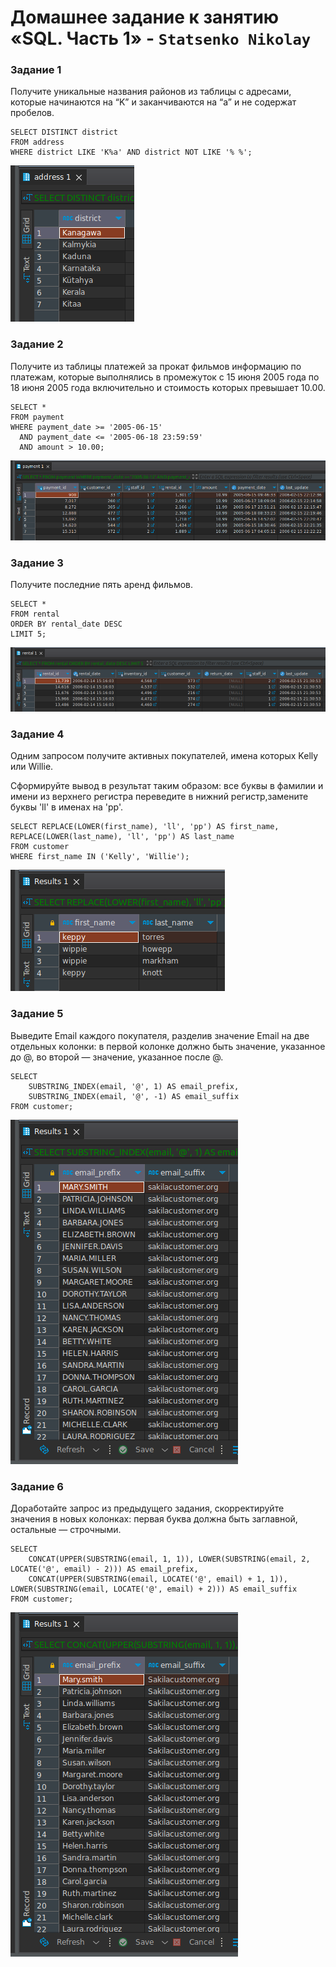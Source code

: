 # Домашнее задание к занятию «SQL. Часть 1» - `Statsenko Nikolay`

### Задание 1

Получите уникальные названия районов из таблицы с адресами, которые начинаются на “K” и заканчиваются на “a” и не содержат пробелов.

```
SELECT DISTINCT district
FROM address
WHERE district LIKE 'K%a' AND district NOT LIKE '% %';
```
![Task1](https://raw.githubusercontent.com/Pookson/sys-pattern-homework/main/img/12.3/sql1_task1.png)

### Задание 2

Получите из таблицы платежей за прокат фильмов информацию по платежам, которые выполнялись в промежуток с 15 июня 2005 года по 18 июня 2005 года включительно и стоимость которых превышает 10.00.

```
SELECT *
FROM payment
WHERE payment_date >= '2005-06-15'
  AND payment_date <= '2005-06-18 23:59:59'
  AND amount > 10.00;
```
![Task2](https://raw.githubusercontent.com/Pookson/sys-pattern-homework/main/img/12.3/sql1_task2.png)

### Задание 3

Получите последние пять аренд фильмов.

```
SELECT *
FROM rental
ORDER BY rental_date DESC
LIMIT 5;
```
![Task3](https://raw.githubusercontent.com/Pookson/sys-pattern-homework/main/img/12.3/sql1_task3.png)

### Задание 4

Одним запросом получите активных покупателей, имена которых Kelly или Willie.

Сформируйте вывод в результат таким образом: все буквы в фамилии и имени из верхнего регистра переведите в нижний регистр,замените буквы 'll' в именах на 'pp'.
    
```
SELECT REPLACE(LOWER(first_name), 'll', 'pp') AS first_name, REPLACE(LOWER(last_name), 'll', 'pp') AS last_name
FROM customer
WHERE first_name IN ('Kelly', 'Willie');
```

![Task4](https://raw.githubusercontent.com/Pookson/sys-pattern-homework/main/img/12.3/sql1_task4.png)

### Задание 5

Выведите Email каждого покупателя, разделив значение Email на две отдельных колонки: в первой колонке должно быть значение, указанное до @, во второй — значение, указанное после @.

```
SELECT
    SUBSTRING_INDEX(email, '@', 1) AS email_prefix,
    SUBSTRING_INDEX(email, '@', -1) AS email_suffix
FROM customer;
```

![Task5](https://raw.githubusercontent.com/Pookson/sys-pattern-homework/main/img/12.3/sql1_task5.png)

### Задание 6

Доработайте запрос из предыдущего задания, скорректируйте значения в новых колонках: первая буква должна быть заглавной, остальные — строчными.

```
SELECT
    CONCAT(UPPER(SUBSTRING(email, 1, 1)), LOWER(SUBSTRING(email, 2, LOCATE('@', email) - 2))) AS email_prefix,
    CONCAT(UPPER(SUBSTRING(email, LOCATE('@', email) + 1, 1)), LOWER(SUBSTRING(email, LOCATE('@', email) + 2))) AS email_suffix
FROM customer;
```

![Task6](https://raw.githubusercontent.com/Pookson/sys-pattern-homework/main/img/12.3/sql1_task6.png)



